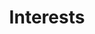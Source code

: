 ---
title: Interests

type: landing

sections: 
  - block: markdown
    content:
      title: 
      subtitle: ''
      text:
    design:
      columns: '1'
      background:
        image: 
          filename: interest-main.jpg
          filters:
            brightness: 0.9
          parallax: false
          position: center
          size: cover
      spacing:
        padding: ['35vh', '0', '35vh', '0']

  - block: features
    content:
      title: <span style="font-weight:bold">Current Interests</span>
      subtitle: 
      text: <span style="font-size:120%; font-weight:550">Interested in these fields<br></span>
      items:
        - name: <span style="font-size:110%; font-weight:bold">Database</span>
          description: |
            <span style="font-size:110%; font-weight:550">Database Design and Control using SQL</span>
          icon: database
          icon_pack: fas
        - name: <span style="font-size:110%; font-weight:bold">Algorithm</span>
          description: |
            <span style="font-size:110%; font-weight:550">More Efficient Service Design Using Algorithms</span>
          icon: gears
          icon_pack: fas
        - name: <span style="font-size:110%; font-weight:bold">Web</span>
          description: |
            <span style="font-size:110%; font-weight:550">Server/Database Communication Architecture and Management</span>
          icon: chrome
          icon_pack: fab
    design:
      spacing:
        padding: ['5vh', 0, '5vh', 0]

  - block: features
    content:
      title: <span style="font-weight:bold">Want to try</span>
      subtitle: 
      text: <span style="font-size:120%; font-weight:550">Would like to learn</span>
      items:
        - name: <span style="font-size:110%; font-weight:bold">AI</span>
          description: |
            <span style="font-size:110%; font-weight:550">Development and Projects Utilizing AI Models</span>
          icon: brain
          icon_pack: fas
        - name: <span style="font-size:110%; font-weight:bold">Network Security</span>
          description: |
            <span style="font-size:110%; font-weight:550">Enhancing Security through Threat Mitigation</span>
          icon: shield-halved
          icon_pack: fas
        - name: <span style="font-size:110%; font-weight:bold">Hardware</span>
          description: |
            <span style="font-size:110%; font-weight:550">Efficient Development through Understanding Computer Systems</span>
          icon: hard-drive
          icon_pack: fas
    design:
      spacing:
        padding: ['5vh', 0, '7vh', 0]

---